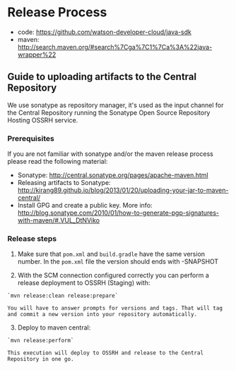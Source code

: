 # Release Process

 * code: https://github.com/watson-developer-cloud/java-sdk
 * maven: http://search.maven.org/#search%7Cga%7C1%7Ca%3A%22java-wrapper%22

## Guide to uploading artifacts to the Central Repository

We use sonatype as repository manager, it's used as the input channel for the Central Repository running the Sonatype Open Source Repository Hosting OSSRH service.

### Prerequisites
If you are not familiar with sonatype and/or the maven release process please read the following material:  
 * Sonatype: http://central.sonatype.org/pages/apache-maven.html
 * Releasing artifacts to Sonatype: http://kirang89.github.io/blog/2013/01/20/uploading-your-jar-to-maven-central/
 * Install GPG and create a public key. More info: http://blog.sonatype.com/2010/01/how-to-generate-pgp-signatures-with-maven/#.VUL_DtNViko


### Release steps

  1. Make sure that `pom.xml` and `build.gradle` have the same version number. In the `pom.xml` file the version should ends with -SNAPSHOT

  2. With the SCM connection configured correctly you can perform a release deployment to OSSRH (Staging) with:

    `mvn release:clean release:prepare`

    You will have to answer prompts for versions and tags. That will tag and commit a new version into your repository automatically.

  3. Deploy to maven central:

    `mvn release:perform`

    This execution will deploy to OSSRH and release to the Central Repository in one go.
